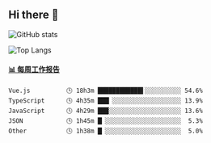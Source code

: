 ## Hi there 👋

![GitHub stats](https://github-readme-stats.orilight.top/api?username=orilights)

![Top Langs](https://github-readme-stats.orilight.top/api/top-langs/?username=orilights&layout=compact)

<!-- waka-box start -->
#### <a href="https://gist.github.com/92c8d5b388768c10efcba86e82b7c4fb" target="_blank">📊 每周工作报告</a>
```text
Vue.js          🕓 18h3m ████████████▌░░░░░░░░░░ 54.6%
TypeScript      🕓 4h35m ███▏░░░░░░░░░░░░░░░░░░░ 13.9%
JavaScript      🕓 4h29m ███░░░░░░░░░░░░░░░░░░░░ 13.6%
JSON            🕓 1h45m █▏░░░░░░░░░░░░░░░░░░░░░  5.3%
Other           🕓 1h38m █▏░░░░░░░░░░░░░░░░░░░░░  5.0%
```
<!-- Powered by https://github.com/journey-ad/waka-box-go . -->
<!-- waka-box end -->
